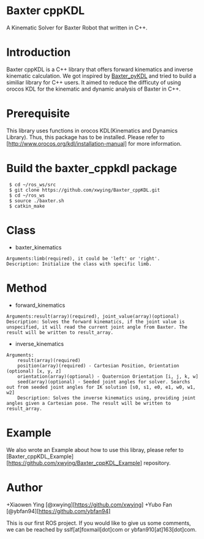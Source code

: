 # Baxter cppKDL
A Kinematic Solver for Baxter Robot that written in C++.

# Introduction
Baxter cppKDL is a C++ library that offers forward kinematics and inverse kinematic calculation. We got inspired by [Baxter_pyKDL](http://sdk.rethinkrobotics.com/wiki/Baxter_PyKDL) and tried to build a similiar library for C++ users. It aimed to reduce the difficuty of using orocos KDL for the kinematic and dynamic analysis of Baxter in C++.

# Prerequisite
This library uses functions in orocos KDL(Kinematics and Dynamics Library). Thus, this package has to be installed. Please refer to [http://www.orocos.org/kdl/installation-manual] for more information.

# Build the baxter_cppkdl package
```
 $ cd ~/ros_ws/src
 $ git clone https://github.com/xwying/Baxter_cppKDL.git
 $ cd ~/ros_ws
 $ source ./baxter.sh
 $ catkin_make
```

# Class
+ baxter_kinematics
```
Arguments:limb(required), it could be 'left' or 'right'.
Description: Initialize the class with specific limb.
```
# Method
+ forward_kinematics
```
Arguments:result(array)(required), joint_value(array)(optional)
Description: Solves the forward kinematics, if the joint value is unspecified, it will read the current joint angle from Baxter. The result will be written to result_array.
``` 
+ inverse_kinematics
```
Arguments:
    result(array)(required)
    position(array)(required) - Cartesian Position, Orientation (optional) [x, y, z]
    orientation(array)(optional) - Quaternion Orientation [i, j, k, w]
    seed(array)(optional) - Seeded joint angles for solver. Searchs out from seeded joint angles for IK solution [s0, s1, e0, e1, w0, w1, w2] 
    Description: Solves the inverse kinematics using, providing joint angles given a Cartesian pose. The result will be written to result_array.
```

# Example
We also wrote an Example about how to use this libray, please refer to [Baxter_cppKDL_Example][https://github.com/xwying/Baxter_cppKDL_Example] repository.

# Author
+Xiaowen Ying [@xwying][https://github.com/xwying]
+Yubo Fan [@ybfan94][https://github.com/ybfan94]

This is our first ROS project. If you would like to give us some comments, we can be reached by sslf[at]foxmail[dot]com or ybfan910[at]163[dot]com.
